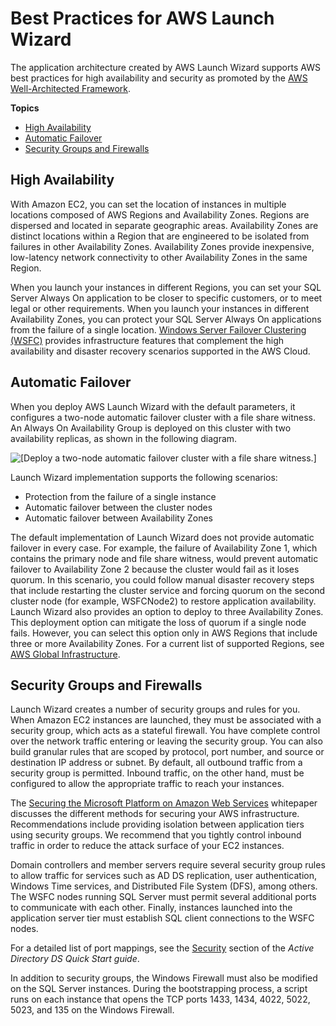 # Best Practices for AWS Launch Wizard<a name="launch-wizard-best-practices"></a>

The application architecture created by AWS Launch Wizard supports AWS best practices for high availability and security as promoted by the [AWS Well\-Architected Framework](https://aws.amazon.com/systems-manager/sla/)\.

**Topics**
+ [High Availability](#launch-wizard-ha)
+ [Automatic Failover](#launch-wizard-failover)
+ [Security Groups and Firewalls](#launch-wizard-security)

## High Availability<a name="launch-wizard-ha"></a>

With Amazon EC2, you can set the location of instances in multiple locations composed of AWS Regions and Availability Zones\. Regions are dispersed and located in separate geographic areas\. Availability Zones are distinct locations within a Region that are engineered to be isolated from failures in other Availability Zones\. Availability Zones provide inexpensive, low\-latency network connectivity to other Availability Zones in the same Region\.

When you launch your instances in different Regions, you can set your SQL Server Always On application to be closer to specific customers, or to meet legal or other requirements\. When you launch your instances in different Availability Zones, you can protect your SQL Server Always On applications from the failure of a single location\. [Windows Server Failover Clustering \(WSFC\)](https://docs.aws.amazon.com/quickstart/latest/sql/overview.html) provides infrastructure features that complement the high availability and disaster recovery scenarios supported in the AWS Cloud\.

## Automatic Failover<a name="launch-wizard-failover"></a>

When you deploy AWS Launch Wizard with the default parameters, it configures a two\-node automatic failover cluster with a file share witness\. An Always On Availability Group is deployed on this cluster with two availability replicas, as shown in the following diagram\.

![\[Deploy a two-node automatic failover cluster with a file share witness.\]](http://docs.aws.amazon.com/launchwizard/latest/userguide/images/sql-server-automatic-failover.png)

Launch Wizard implementation supports the following scenarios:
+ Protection from the failure of a single instance
+ Automatic failover between the cluster nodes
+ Automatic failover between Availability Zones

The default implementation of Launch Wizard does not provide automatic failover in every case\. For example, the failure of Availability Zone 1, which contains the primary node and file share witness, would prevent automatic failover to Availability Zone 2 because the cluster would fail as it loses quorum\. In this scenario, you could follow manual disaster recovery steps that include restarting the cluster service and forcing quorum on the second cluster node \(for example, WSFCNode2\) to restore application availability\. Launch Wizard also provides an option to deploy to three Availability Zones\. This deployment option can mitigate the loss of quorum if a single node fails\. However, you can select this option only in AWS Regions that include three or more Availability Zones\. For a current list of supported Regions, see [AWS Global Infrastructure](https://aws.amazon.com/about-aws/global-infrastructure/)\.

## Security Groups and Firewalls<a name="launch-wizard-security"></a>

Launch Wizard creates a number of security groups and rules for you\. When Amazon EC2 instances are launched, they must be associated with a security group, which acts as a stateful firewall\. You have complete control over the network traffic entering or leaving the security group\. You can also build granular rules that are scoped by protocol, port number, and source or destination IP address or subnet\. By default, all outbound traffic from a security group is permitted\. Inbound traffic, on the other hand, must be configured to allow the appropriate traffic to reach your instances\. 

The [Securing the Microsoft Platform on Amazon Web Services](https://d0.awsstatic.com/whitepapers/aws-microsoft-platform-security.pdf) whitepaper discusses the different methods for securing your AWS infrastructure\. Recommendations include providing isolation between application tiers using security groups\. We recommend that you tightly control inbound traffic in order to reduce the attack surface of your EC2 instances\.

Domain controllers and member servers require several security group rules to allow traffic for services such as AD DS replication, user authentication, Windows Time services, and Distributed File System \(DFS\), among others\. The WSFC nodes running SQL Server must permit several additional ports to communicate with each other\. Finally, instances launched into the application server tier must establish SQL client connections to the WSFC nodes\.

For a detailed list of port mappings, see the [Security](https://docs.aws.amazon.com/quickstart/latest/active-directory-ds/security.html) section of the *Active Directory DS Quick Start guide*\.

In addition to security groups, the Windows Firewall must also be modified on the SQL Server instances\. During the bootstrapping process, a script runs on each instance that opens the TCP ports 1433, 1434, 4022, 5022, 5023, and 135 on the Windows Firewall\.
